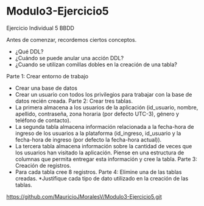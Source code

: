 # Modulo3-Ejercicio5
Ejercicio Individual 5 BBDD

Antes de comenzar, recordemos ciertos conceptos.
- ¿Qué DDL?
- ¿Cuándo se puede anular una acción DDL?
- ¿Cuando se utilizan comillas dobles en la creación de una tabla?

Parte 1: Crear entorno de trabajo
- Crear una base de datos
- Crear un usuario con todos los privilegios para trabajar con la base de datos recién creada.
Parte 2: Crear tres tablas.
- La primera almacena a los usuarios de la aplicación (id_usuario, nombre, apellido, contraseña,
zona horaria (por defecto UTC-3), género y teléfono de contacto).
- La segunda tabla almacena información relacionada a la fecha-hora de ingreso de los usuarios a
la plataforma (id_ingreso, id_usuario y la fecha-hora de ingreso (por defecto la fecha-hora
actual)).
- La tercera tabla almacena información sobre la cantidad de veces que los usuarios han visitado
la aplicación. Piense en una estructura de columnas que permita entregar esta información y cree
la tabla.
Parte 3: Creación de registros.
- Para cada tabla cree 8 registros.
Parte 4: Elimine una de las tablas creadas.
*Justifique cada tipo de dato utilizado en la creación de las tablas.

https://github.com/MauricioJMoralesV/Modulo3-Ejercicio5.git
